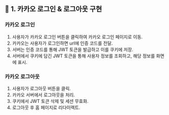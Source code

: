 
🚀 1. 카카오 로그인 & 로그아웃 구현
---

### 카카오 로그인
1. 사용자가 카카오 로그인 버튼을 클릭하여 카카오 로그인 페이지로 이동.
2. 카카오는 사용자가 로그인하면 url에 인증 코드를 전달.
3. 서버는 인증 코드를 통해 JWT 토큰을 발급하고 이를 쿠키에 저장.
4. 서버에서 쿠키에 담긴 JWT 토큰을 통해 사용자 정보를 조회하고, 해당 정보를 화면에 표시.

### 카카오 로그아웃
1. 사용자가 로그아웃 버튼을 클릭.
2. 카카오 서버에서 로그아웃을 처리. 
3. 쿠키에서 JWT 토큰 삭제 및 세션 무효화. 
4. 로그아웃 후 홈 페이지로 리다이렉트.